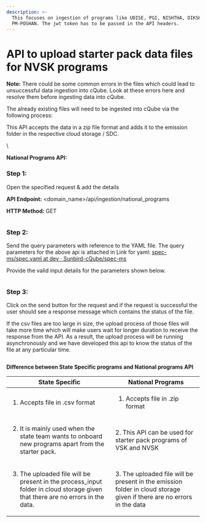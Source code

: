 ```yaml
---
description: >-
  This focuses on ingestion of programs like UDISE, PGI, NISHTHA, DIKSHA, NAS,
  PM-POSHAN. The jwt token has to be passed in the API headers.
---
```


# API to upload starter pack data files for NVSK programs

**Note:** There could be some common errors in the files which could lead to unsuccessful data ingestion into cQube. Look at these errors here and resolve them before ingesting data into cQube.

The already existing files will need to be ingested into cQube via the following process:

This API accepts the data in a zip file format and adds it to the emission folder in the respective cloud storage / SDC.

\


&#x20;**National Programs API:**

### Step 1: &#x20;

Open the specified request & add the details

**API Endpoint:** \<domain\_name>/api/ingestion/national\_programs

**HTTP Method:** GET&#x20;

<figure><img src="https://lh4.googleusercontent.com/FxBb2naDMzrSwyVBQqO-icyzVjsZXAOUwAJS4_iZQUAEOG8d4eaASjtmHjXsDydBgFc6MzzXzWZjIu6kr20Sb7rakoanaIN609omZPk28cIgDFl43xQxaWpWZ7JbcGD0VCvuF2Qb9e22DQucpueddRY" alt=""><figcaption></figcaption></figure>

### Step 2:&#x20;

Send the query parameters with reference to the YAML file. The query parameters for the above api is attached in  Link for yaml:  [ ](https://github.com/Sunbird-cQube/spec-ms/blob/dev/spec.yaml)[<img src="https://lh6.googleusercontent.com/vz1PVdRSVzygs-DlegHLT1KDUWzJ5y6WDQD3V5CE-Szl9udxKtyL3yuPSqPy3tpkwN2UbYDE43uFQV-qzU1yjCeV6ESNlJD5xkmTSZds-4yEy3NWIt10Fs-D3UfRV6IZg-mNQD-HBg78jlreb_eY_q8" alt="" data-size="line">](https://github.com/Sunbird-cQube/spec-ms/blob/dev/spec.yaml)[spec-ms/spec.yaml at dev · Sunbird-cQube/spec-ms](https://github.com/Sunbird-cQube/spec-ms/blob/dev/spec.yaml)

Provide the valid input details for the parameters shown below.

<figure><img src="https://lh5.googleusercontent.com/dYFL3X-Vkq1W9HHJv2XInIso2b5nofh7yaHVDzWjJkHUKbwgIe8EIBtpJP1uzkaDHe0mT9ceX2m3yiCWn7r6CWbdA4lIBMwUpXM2AVcq26GOJWdExaXPsHb5UsBSeEvzHgvjPFKp4NEfcbzNebzSBxA" alt=""><figcaption></figcaption></figure>

### Step 3:&#x20;

Click on the send button for the request and if the request is successful the user should see a response message which contains the status of the file.

If the csv files are too large in size, the upload process of those files will take more time which will make users wait for longer duration to receive the response from the API. As a result, the upload process will be running asynchronously and we have developed this api to know the status of the file at any particular time.

<figure><img src="https://lh4.googleusercontent.com/ZYvquzK3X_OlYqpX6LucWKlOywN07ulIUh7qvxGUAzi2H9KAZiPXkgCv7PIgEMCHr_tiPLMKY1UmBRse3ug75SCkKKlJJ3IgSXDxc6XmXPYvG1SMcyoB1Uvu9kAAvf0QNaqwgUJxUlzwcQ4qLyG7lGU" alt=""><figcaption></figcaption></figure>

**Difference between State Specific programs and National programs API**



| State Specific                                                                                                                                         | National Programs                                                                                                     |
| ------------------------------------------------------------------------------------------------------------------------------------------------------ | --------------------------------------------------------------------------------------------------------------------- |
| <ol><li>Accepts file in .csv format</li></ol>                                                                                                          | <ol><li>Accepts file in .zip format</li></ol>                                                                         |
| <ol start="2"><li>It is mainly used when the state team  wants to onboard new programs apart from the starter pack.</li></ol>                          |       2. This API can be used for starter pack             programs of VSK and NVSK                                   |
| <ol start="3"><li>The uploaded file will be present in the process_input folder in cloud storage given that there are no errors in the data.</li></ol> | 3. The uploaded file will be present in the emission folder in cloud storage given if there are no errors in the data |
